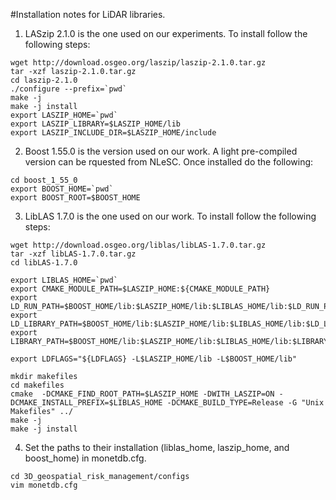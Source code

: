 #Installation notes for LiDAR libraries.

1. LASzip 2.1.0 is the one used on our experiments. To install follow the following steps:
```
wget http://download.osgeo.org/laszip/laszip-2.1.0.tar.gz
tar -xzf laszip-2.1.0.tar.gz
cd laszip-2.1.0
./configure --prefix=`pwd`
make -j
make -j install
export LASZIP_HOME=`pwd`
export LASZIP_LIBRARY=$LASZIP_HOME/lib
export LASZIP_INCLUDE_DIR=$LASZIP_HOME/include

```


2. Boost 1.55.0 is the version used on our work. A light pre-compiled version can be rquested from NLeSC. Once installed do the following:
```
cd boost_1_55_0
export BOOST_HOME=`pwd`
export BOOST_ROOT=$BOOST_HOME
```

3. LibLAS 1.7.0 is the one used on our work. To install follow the following steps:
```
wget http://download.osgeo.org/liblas/libLAS-1.7.0.tar.gz
tar -xzf libLAS-1.7.0.tar.gz
cd libLAS-1.7.0

export LIBLAS_HOME=`pwd`
export CMAKE_MODULE_PATH=$LASZIP_HOME:${CMAKE_MODULE_PATH}
export LD_RUN_PATH=$BOOST_HOME/lib:$LASZIP_HOME/lib:$LIBLAS_HOME/lib:$LD_RUN_PATH
export LD_LIBRARY_PATH=$BOOST_HOME/lib:$LASZIP_HOME/lib:$LIBLAS_HOME/lib:$LD_LIBRAYR_PATH
export LIBRARY_PATH=$BOOST_HOME/lib:$LASZIP_HOME/lib:$LIBLAS_HOME/lib:$LIBRARY_PATH

export LDFLAGS="${LDFLAGS} -L$LASZIP_HOME/lib -L$BOOST_HOME/lib"

mkdir makefiles
cd makefiles
cmake  -DCMAKE_FIND_ROOT_PATH=$LASZIP_HOME -DWITH_LASZIP=ON -DCMAKE_INSTALL_PREFIX=$LIBLAS_HOME -DCMAKE_BUILD_TYPE=Release -G "Unix Makefiles" ../
make -j
make -j install
```

4. Set the paths to their installation (liblas_home, laszip_home, and boost_home) in monetdb.cfg.
```
cd 3D_geospatial_risk_management/configs
vim monetdb.cfg
```
